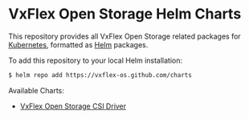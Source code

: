 # VxFlex Open Storage Helm Charts

This repository provides all VxFlex Open Storage related packages for [Kubernetes](http://kubernetes.io), formatted as [Helm](https://helm.sh) packages.

To add this repository to your local Helm installation:

```bash
$ helm repo add https://vxflex-os.github.com/charts
```
Available Charts:
* [VxFlex Open Storage CSI Driver](vxflex-csi)
